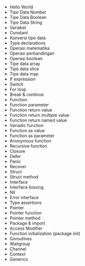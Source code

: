 - Hello World
- Tipe Data Number
- Tipe Data Boolean
- Tipe Data String
- Variabel
- Constant
- Konversi tipe data
- Type declarations
- Operasi matematika
- Operasi perbandingan
- Operasi boolean
- Tipe data array
- Tipe data slice
- Tipe data map
- If expression
- Switch
- For loop
- Break & continue
- Function
- Function parameter
- Function return value
- Function return multiple value
- Function return named value
- Variadic function
- Function as value
- Function as parameter
- Anonymous function
- Recursive function
- Closure
- Defer
- Panic
- Recover
- Struct
- Struct method
- Interface
- Interface kosong
- Nil
- Error interface
- Type assertions
- Pointer
- Pointer function
- Pointer method
- Package & import
- Access Modifier
- Function initialization (package init)
- Goroutines
- Waitgroup
- Channel
- Context
- Generics